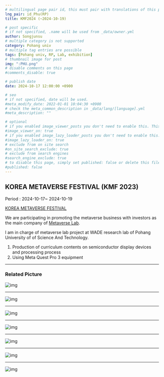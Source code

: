 ```yaml
---
# multilingual page pair id, this must pair with translations of this page. (This name must be unique)
lng_pair: id_Phu(RP)
title: KMF2024 (~2024-10-19)

# post specific
# if not specified, .name will be used from _data/owner.yml
author: Songjunsu
# multiple category is not supported
category: Pohang univ
# multiple tag entries are possible
tags: [Pohang univ, RP, Lab, exhibition]
# thumbnail image for post
img: ":PHU.png"
# disable comments on this page
#comments_disable: true

# publish date
date: 2024-10-17 12:00:00 +0900

# seo
# if not specified, date will be used.
#meta_modify_date: 2022-01-01 10:04:30 +0900
# check the meta_common_description in _data/lang/[language].yml
#meta_description: ""

# optional
# if you enabled image_viewer_posts you don't need to enable this. This is only if image_viewer_posts = false
#image_viewer_on: true
# if you enabled image_lazy_loader_posts you don't need to enable this. This is only if image_lazy_loader_posts = false
#image_lazy_loader_on: true
# exclude from on site search
#on_site_search_exclude: true
# exclude from search engines
#search_engine_exclude: true
# to disable this page, simply set published: false or delete this file
#published: false
---
```

<!-- outline-start -->
## KOREA METAVERSE FESTIVAL (KMF 2023)

Period : 2024-10-17~ 2024-10-19

[KOREA METAVERSE FESTIVAL](https://kmfexpo.com/)

We are participating in promoting the metaverse business with investors as the main company of [Metaverse Lab](https://www.meta-lab.or.kr/lab12).

I am in charge of metaverse lab project at WADE research lab of Pohang University of of Science And Technology.
1. Production of curriculum contents on semiconductor display devices and processing process
2. Using Meta Quest Pro 3 equipment

***

### Related Picture

![img](:KMF24-0.jpg)

***
![img](:KMF24-1.jpeg)

***
![img](:KMF24-2.jpeg)

***
![img](:KMF24-3.jpeg)

***
![img](:KMF24-4.jpeg)

***
![img](:KMF24-5.jpeg)

***
![img](:KMF24-6.jpeg)


